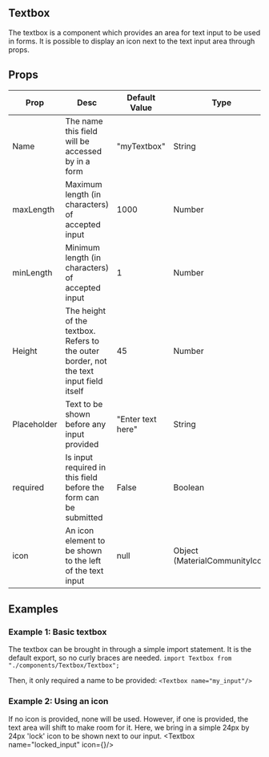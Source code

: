 ## Textbox
The textbox is a component which provides an area for text input to be used in forms. It is possible to display an icon next to the
text input area through props. 

## Props
| Prop         | Desc     | Default Value | Type | Required |
|--------------|-----------|------------|--------|----------|
| Name | The name this field will be accessed by in a form     | "myTextbox"        |  String              | Yes|
| maxLength      | Maximum length (in characters) of accepted input  | 1000       |  Number    | No|
| minLength      | Minimum length (in characters) of accepted input  | 1       |  Number    | No|
| Height         | The height of the textbox. Refers to the outer border, not the text input field itself                       | 45      | Number     | No |
| Placeholder      | Text to be shown before any input provided  | "Enter text here"       |  String    | No|
| required      | Is input required in this field before the form can be submitted  | False       |  Boolean    | No|
| icon      | An icon element to be shown to the left of the text input | null       |  Object (MaterialCommunityIcon)    | No|


## Examples
### Example 1: Basic textbox
The textbox can be brought in through a simple import statement. It is the default export, so no curly braces are needed.
`import Textbox from "./components/Textbox/Textbox";`

Then, it only required a name to be provided:
`<Textbox name="my_input"/>`

### Example 2: Using an icon
If no icon is provided, none will be used. However, if one is provided, the text area will shift to make room for it.
Here, we bring in a simple 24px by 24px 'lock' icon to be shown next to our input. 
<Textbox name="locked_input" icon={<MaterialCommunityIcons name="lock" size={24}/>}/>
